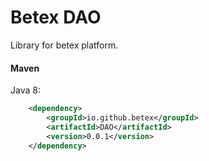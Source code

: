 # Betex DAO
Library for betex platform.
#### Maven
Java 8:
```xml
	<dependency>
		<groupId>io.github.betex</groupId>
		<artifactId>DAO</artifactId>
		<version>0.0.1</version>
	</dependency>
```